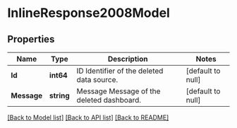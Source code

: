 # InlineResponse2008Model

## Properties
Name | Type | Description | Notes
------------ | ------------- | ------------- | -------------
**Id** | **int64** | ID Identifier of the deleted data source. | [default to null]
**Message** | **string** | Message Message of the deleted dashboard. | [default to null]

[[Back to Model list]](../README.md#documentation-for-models) [[Back to API list]](../README.md#documentation-for-api-endpoints) [[Back to README]](../README.md)


